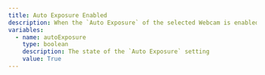 ```yaml
---
title: Auto Exposure Enabled
description: When the `Auto Exposure` of the selected Webcam is enabled
variables:
  - name: autoExposure
    type: boolean
    description: The state of the `Auto Exposure` setting
    value: True
---
```

